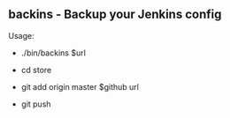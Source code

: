 backins - Backup your Jenkins config
------------------------------------

Usage:

* ./bin/backins $url

* cd store

* git add origin master $github url

* git push
